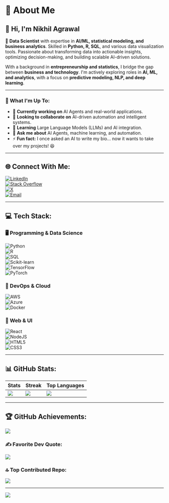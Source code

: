 # 💫 About Me

## 👋 Hi, I'm Nikhil Agrawal  
🚀 **Data Scientist** with expertise in **AI/ML, statistical modeling, and business analytics**. Skilled in **Python, R, SQL**, and various data visualization tools. Passionate about transforming data into actionable insights, optimizing decision-making, and building scalable AI-driven solutions.  

With a background in **entrepreneurship and statistics**, I bridge the gap between **business and technology**. I'm actively exploring roles in **AI, ML, and analytics**, with a focus on **predictive modeling, NLP, and deep learning**.  

---

### 🌟 What I'm Up To:
- 🔭 **Currently working on** AI Agents and real-world applications.
- 👯 **Looking to collaborate on** AI-driven automation and intelligent systems.
- 🌱 **Learning** Large Language Models (LLMs) and AI integration.
- 💬 **Ask me about** AI Agents, machine learning, and automation.
- ⚡ **Fun fact:** I once asked an AI to write my bio… now it wants to take over my projects! 😆  

---

## 🌐 Connect With Me:
[![LinkedIn](https://img.shields.io/badge/LinkedIn-%230077B5.svg?style=for-the-badge&logo=linkedin&logoColor=white)](https://linkedin.com/in/nikhil-agrawal-760942128)  
[![Stack Overflow](https://img.shields.io/badge/Stackoverflow-FE7A16?style=for-the-badge&logo=stackoverflow&logoColor=white)](https://stackoverflow.com/users/19158384/nikhil-agrawal)  
[![X](https://img.shields.io/badge/X-black.svg?style=for-the-badge&logo=X&logoColor=white)](https://x.com/nmagrawal96)  
[![Email](https://img.shields.io/badge/Email-D14836?style=for-the-badge&logo=gmail&logoColor=white)](mailto:nmagrawal96@gmail.com)  

---

## 💻 Tech Stack:

### 🖥️ Programming & Data Science
![Python](https://img.shields.io/badge/Python-3670A0?style=for-the-badge&logo=python&logoColor=ffdd54)  
![R](https://img.shields.io/badge/R-%23276DC3.svg?style=for-the-badge&logo=r&logoColor=white)  
![SQL](https://img.shields.io/badge/SQL-%230074D1.svg?style=for-the-badge&logo=mysql&logoColor=white)  
![Scikit-learn](https://img.shields.io/badge/Scikit--learn-%23F7931E.svg?style=for-the-badge&logo=scikit-learn&logoColor=white)  
![TensorFlow](https://img.shields.io/badge/TensorFlow-%23FF6F00.svg?style=for-the-badge&logo=TensorFlow&logoColor=white)  
![PyTorch](https://img.shields.io/badge/PyTorch-%23EE4C2C.svg?style=for-the-badge&logo=PyTorch&logoColor=white)  

### 🔧 DevOps & Cloud
![AWS](https://img.shields.io/badge/AWS-%23FF9900.svg?style=for-the-badge&logo=amazon-aws&logoColor=white)  
![Azure](https://img.shields.io/badge/Azure-%230072C6.svg?style=for-the-badge&logo=microsoftazure&logoColor=white)  
![Docker](https://img.shields.io/badge/Docker-%230db7ed.svg?style=for-the-badge&logo=docker&logoColor=white)  

### 🎨 Web & UI
![React](https://img.shields.io/badge/React-%2320232a.svg?style=for-the-badge&logo=react&logoColor=%2361DAFB)  
![NodeJS](https://img.shields.io/badge/Node.js-6DA55F?style=for-the-badge&logo=node.js&logoColor=white)  
![HTML5](https://img.shields.io/badge/HTML5-%23E34F26.svg?style=for-the-badge&logo=html5&logoColor=white)  
![CSS3](https://img.shields.io/badge/CSS3-%231572B6.svg?style=for-the-badge&logo=css3&logoColor=white)  

---

## 📊 GitHub Stats:

| Stats | Streak | Top Languages |
|---|---|---|
| ![](https://github-readme-stats.vercel.app/api?username=nmagrawal&theme=dark&hide_border=false&include_all_commits=true&count_private=true) | ![](https://github-readme-streak-stats.herokuapp.com/?user=nmagrawal&theme=dark&hide_border=false) | ![](https://github-readme-stats.vercel.app/api/top-langs/?username=nmagrawal&theme=dark&hide_border=false&include_all_commits=true&count_private=true&layout=compact) |

---

## 🏆 GitHub Achievements:
![](https://github-profile-trophy.vercel.app/?username=nmagrawal&theme=radical&no-frame=false&no-bg=false&margin-w=4)

### ✍️ Favorite Dev Quote:
![](https://quotes-github-readme.vercel.app/api?type=horizontal&theme=radical)

### 🔝 Top Contributed Repo:
![](https://github-contributor-stats.vercel.app/api?username=nmagrawal&limit=5&theme=dark&combine_all_yearly_contributions=true)

---

[![](https://visitcount.itsvg.in/api?id=nmagrawal&icon=0&color=0)](https://visitcount.itsvg.in)

<!-- Proudly created with GPRM ( https://gprm.itsvg.in ) -->
